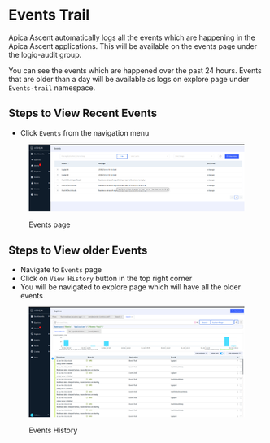 # Events Trail

Apica Ascent automatically logs all the events which are happening in the Apica Ascent applications. This will be available on the events page under the logiq-audit group.

You can see the events which are happened over the past 24 hours. Events that are older than a day will be available as logs on explore page under `Events-trail` namespace.

## Steps to View Recent Events

* Click `Events` from the navigation menu

<figure><img src="../../.gitbook/assets/Screenshot from 2023-01-03 10-53-51.png" alt=""><figcaption><p>Events page</p></figcaption></figure>

## Steps to View older Events

* Navigate to `Events` page
* Click on `View History` button in the top right corner
* You will be navigated to explore page which will have all the older events

<figure><img src="../../.gitbook/assets/Screenshot from 2023-01-03 10-59-55 (1).png" alt=""><figcaption><p>Events History</p></figcaption></figure>
